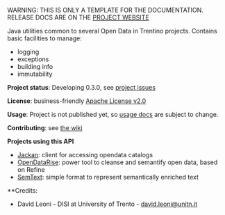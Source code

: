 <p class="jedoc-to-strip">
WARNING: THIS IS ONLY A TEMPLATE FOR THE DOCUMENTATION. <br/>
RELEASE DOCS ARE ON THE <a href="http://opendatatrentino.github.io/odt-commons/" target="_blank">PROJECT WEBSITE</a>
</p>

Java utilities common to several Open Data in Trentino projects. Contains basic facilities to manage:

* logging
* exceptions
* building info
* immutability

**Project status**: Developing 0.3.0, see [project issues](https://github.com/opendatatrentino/odt-commons/issues)

**License**: business-friendly [Apache License v2.0](https://github.com/opendatatrentino/odt-commons/blob/master/LICENSE.txt)

**Usage**: Project is not published yet, so [usage docs](docs) are subject to change. 

**Contributing**: see [the wiki](https://github.com/opendatatrentino/odt-commons/wiki)

**Projects using this API**

* [Jackan](https://github.com/opendatatrentino/jackan): client for accessing opendata catalogs
* [OpenDataRise](https://github.com/opendatatrentino/OpenDataRise): power tool to cleanse and semantify open data, based on Refine
* [SemText](https://github.com/opendatatrentino/semtext): simple format to represent semantically enriched text 

**Credits:

* David Leoni - DISI at University of Trento - david.leoni@unitn.it

